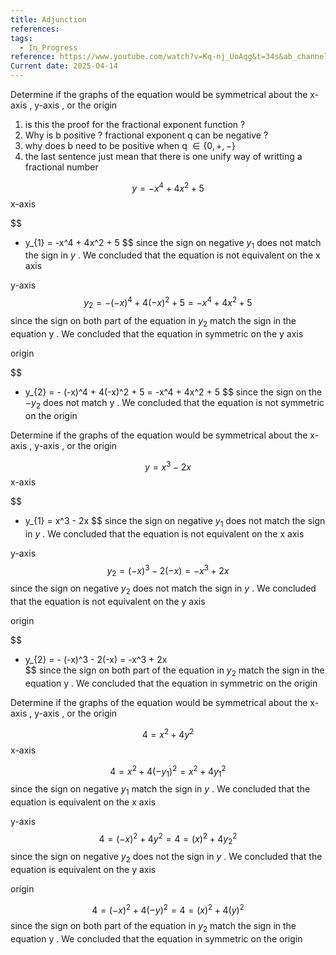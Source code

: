```yaml
---
title: Adjunction
references: 
tags:
  - In_Progress
reference: https://www.youtube.com/watch?v=Kq-nj_UoAqg&t=34s&ab_channel=Mathispower4u
Current date: 2025-04-14
---
```

Determine if the graphs of the equation would be symmetrical about the x-axis , y-axis , or the origin 

1.  is this the proof for the fractional exponent function ? 
2. Why is b positive ? fractional exponent q can be negative ? 
3. why does b need to be positive when q $\in \left\{ 0 , + , -  \right\}$ 
4. the last sentence just mean that there is one unify way of writting a fractional number 

$$
y = -x^4  + 4x^2  + 5 
$$
x-axis 

$$
 - y_{1} = -x^4  + 4x^2  + 5 
$$
since the sign  on negative  $y_{1}$ does not  match the sign in  $y$ . We concluded that  the equation is not equivalent on the x axis 

y-axis 
$$
  y_{2} =  -  (-x)^4  + 4(-x)^2  + 5   =  -x^4  + 4x^2  + 5 
$$
since the sign on both part of the equation in $y_{2}$  match the sign in the equation y . We concluded that the equation in symmetric on the y axis 

origin 

$$
 -  y_{2} =  -  (-x)^4  + 4(-x)^2  + 5   =  -x^4  + 4x^2  + 5
$$
since the sign on the $-y_{2}$ does not match   y   . We concluded that the equation is not symmetric on the origin 






Determine if the graphs of the equation would be symmetrical about the x-axis , y-axis , or the origin 


$$
y  = x^3  - 2x 
$$
x-axis 

$$
 - y_{1} = x^3  - 2x 
$$
since the sign  on negative  $y_{1}$ does not  match the sign in  $y$ . We concluded that  the equation is not equivalent on the x axis 

y-axis 
$$
  y_{2} =  (-x)^3  - 2(-x)    = -x^3  + 2x 
$$
since the sign  on negative  $y_{2}$ does not  match the sign in  $y$ . We concluded that  the equation is not equivalent on the y axis 

origin 

$$
 - y_{2} =  -    (-x)^3  - 2(-x)      =  -x^3  + 2x  
$$
since the sign on both part of the equation in $y_{2}$  match the sign in the equation y . We concluded that the equation in symmetric on the origin 









Determine if the graphs of the equation would be symmetrical about the x-axis , y-axis , or the origin 


$$
4  = x^2 + 4y^2  
$$
x-axis 

$$
  4  = x^2 + 4(-y_{1})^2 =    x^2 + 4y_{1}^2 
$$
since the sign  on negative  $y_{1}$    match the sign in  $y$ . We concluded that  the equation is  equivalent on the x axis 

y-axis 
$$
4  = (-x)^2 + 4y^2    = 4  = (x)^2 + 4y_{2}^2  
$$
since the sign  on negative  $y_{2}$ does not   the sign in  $y$ . We concluded that  the equation is  equivalent on the y axis 

origin 

$$
4  = (-x)^2 + 4(-y)^2    = 4  = (x)^2 + 4(y)^2  
$$
since the sign on both part of the equation in $y_{2}$  match the sign in the equation y . We concluded that the equation in symmetric on the origin 

